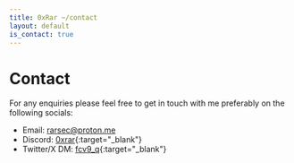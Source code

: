 ```yaml
---
title: 0xRar ~/contact
layout: default
is_contact: true
---
```


# Contact

For any enquiries please feel free to get in touch with me preferably on the following
socials:

- Email: [rarsec@proton.me](mailto:rarsec@proton.me)
- Discord: [0xrar](https://discordapp.com/users/641301095229947904){:target="_blank"}
- Twitter/X DM: [fcv9_q](https://x.com/fcv9_q){:target="_blank"}


